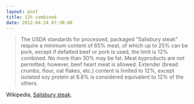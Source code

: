 ```yaml
---
layout: post
title: 12% combined
date: 2012-04-24 07:30:40
---
```


> The USDA standards for processed, packaged “Salisbury steak” require a
> minimum content of 65% meat, of which up to 25% can be pork, except if
> defatted beef or pork is used, the limit is 12% combined. No more than
> 30% may be fat. Meat byproducts are not permitted; however, beef heart
> meat is allowed. Extender (bread crumbs, flour, oat flakes, etc.)
> content is limited to 12%, except isolated soy protein at 6.8% is
> considered equivalent to 12% of the others.

Wikipedia, [Salisbury steak][].

  [Salisbury steak]: https://en.wikipedia.org/w/index.php?title=Salisbury_steak&oldid=485884139
